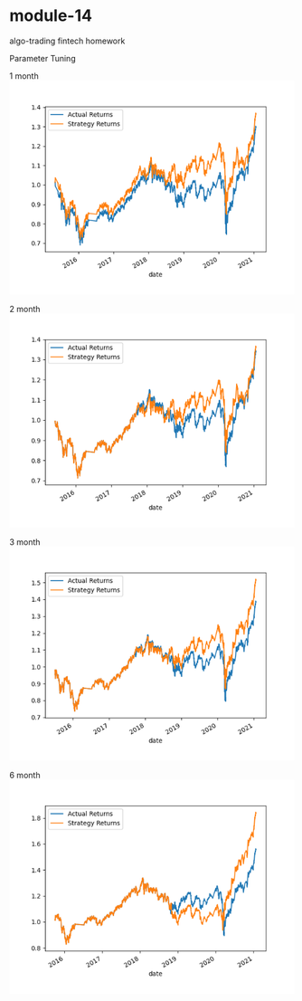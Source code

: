 # module-14
algo-trading fintech homework

Parameter Tuning

1 month
![alt text](https://github.com/jtrieu2/module-14/blob/main/1month.png)

2 month
![alt text](https://github.com/jtrieu2/module-14/blob/main/2month.png)

3 month
![alt text](https://github.com/jtrieu2/module-14/blob/main/3month.png)

6 month
![alt text](https://github.com/jtrieu2/module-14/blob/main/6month.png)
